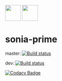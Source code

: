 [<img src="https://api.gitsponsors.com/api/badge/img?id=163590865" height="50">](https://api.gitsponsors.com/api/badge/link?p=JIgjqZk6mEUjtjYW74MthbwOLUCGgXAL55iwwm+zutMswtKsZAmZPwq6rS3Akd04TuVxU08RALjgn2oYmlNw3HPbg1Uy4DnOts6PHDbXX2Tg4eSskwuVBzN6JyY1mr6GgzRDT3pQMYuNUK6mYfpxgg==)
[<img src="https://api.gitsponsors.com/api/badge/img?id=163590865" height="50">](https://api.gitsponsors.com/api/badge/link?p=JIgjqZk6mEUjtjYW74MthbwOLUCGgXAL55iwwm+zutMswtKsZAmZPwq6rS3Akd04TuVxU08RALjgn2oYmlNw3HPbg1Uy4DnOts6PHDbXX2Tg4eSskwuVBzN6JyY1mr6GgzRDT3pQMYuNUK6mYfpxgg==)

# sonia-prime
master: [![Build status](https://circleci.com/gh/apotocki/sonia.one/tree/master.svg?style=shield)](<https://app.circleci.com/pipelines/github/apotocki/sonia.one?branch=master>)

dev: [![Build status](https://circleci.com/gh/apotocki/sonia.one/tree/dev.svg?style=shield)](<https://app.circleci.com/pipelines/github/apotocki/sonia.one?branch=dev>)

[![Codacy Badge](https://api.codacy.com/project/badge/Grade/dc846b2a397e489b889e7f77f732b1e6)](https://app.codacy.com/manual/apotocki/sonia-prime?utm_source=github.com&utm_medium=referral&utm_content=apotocki/sonia-prime&utm_campaign=Badge_Grade_Dashboard)
